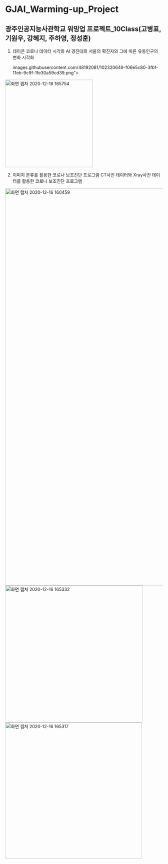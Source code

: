 # GJAI_Warming-up_Project

## 광주인공지능사관학교 워밍업 프로젝트_10Class(고병표, 기원우, 강혜지, 주하영, 정성훈)

1) 데이콘 코로나 데이터 시각화 AI 경진대회
   서울의 확진자와 그에 따른 유동인구의 변화 시각화
   
   images.githubusercontent.com/48192081/102320649-f06e5c80-3fbf-11eb-9c9f-1fe30a59cd39.png">
<img width="280" alt="화면 캡처 2020-12-16 165754" src="https://user-images.githubusercontent.com/48192081/102320656-f2382000-3fbf-11eb-8cb0-e028c36f0c7d.png">

2) 이미지 분류를 활용한 코로나 보조진단 프로그램
   CT사진 데이터와 Xray사진 데이터를 활용한 코로나 보조진단 프로그램 

<img width="1271" alt="화면 캡처 2020-12-16 160459" src="https://user-images.githubusercontent.com/48192081/102320254-60c8ae00-3fbf-11eb-8074-d7e50f968467.png">
<img width="439" alt="화면 캡처 2020-12-16 165332" src="https://user-images.githubusercontent.com/48192081/102320259-61f9db00-3fbf-11eb-9467-df1e28768f65.png">
<img width="436" alt="화면 캡처 2020-12-16 165317" src="https://user-images.githubusercontent.com/48192081/102320261-62927180-3fbf-11eb-867a-37477841bd2d.png">
